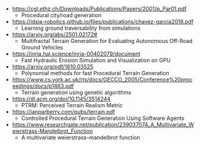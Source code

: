 - https://cgl.ethz.ch/Downloads/Publications/Papers/2001/p_Par01.pdf
  - Procedural city/road generation
- https://idsia-robotics.github.io/files/publications/chavez-garcia2018.pdf
  - Learning ground traversability from simulations
- https://arxiv.org/abs/2501.02172#
  - Multifractal Terrain Generation for Evaluating Autonomous Off-Road Ground Vehicles
- https://inria.hal.science/inria-00402079/document
  - Fast Hydraulic Erosion Simulation and Visualization on GPU
- https://arxiv.org/pdf/1610.03525
  - Polynomial methods for fast Procedural Terrain Generation
- https://www.cs.york.ac.uk/rts/docs/GECCO_2005/Conference%20proceedings/docs/p1463.pdf
  - Terrain generation using genetic algorithms
- https://dl.acm.org/doi/10.1145/3514244
  - PTRM: Perceived Terrain Realism Metric
- https://ianparberry.com/pubs/terrain.pdf
  - Controlled Procedural Terrain Generation Using Software Agents
- https://www.researchgate.net/publication/239037074_A_Multivariate_Weierstrass-Mandelbrot_Function
  - A multivariate weierstrass–mandelbrot function